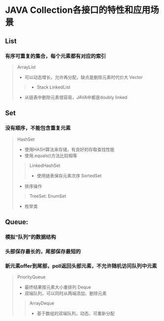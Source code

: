 # JAVA Collection各接口的特性和应用场景
## List
### 有序可重复的集合，每个元素都有对应的索引
 > ArrayList
 > - 可以动态增长，允许再分配，缺点是删除元素时代价大
 > Vector
 >> - Stack
 > LinkedList
 > - 从链表中删除元素很容易，JAVA中都是doubly linked
## Set
### 没有顺序，不能包含重复元素
 > HashSet
 > - 使用HASH算法来存储，有良好的存取查找性能
 > - 使用.equals()方法比较相等
 >> LinkedHashSet
 >> - 使用链表保存元素次序
> SortedSet
 > - 排序操作
 >> TreeSet:
 > EnumSet
 > - 枚举类
## Queue:
### 模拟“队列”的数据结构
### 头部保存最长的，尾部保存最短的
### 新元素offer到尾部，poll返回头部元素，不允许随机访问队列中元素
 > PriorityQueue
 > - 最终结果按元素大小重排列
 > Deque
 > - 双端队列，可以同时从两端添加、删除元素
 >>  ArrayDeque
 >> - 基于数组的双端队列，动态、可重新分配
